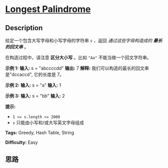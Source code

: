 # [Longest Palindrome][title]

## Description

给定一个包含大写字母和小写字母的字符串 `s` ，返回  _通过这些字母构造成的 **最长的回文串**_  。

在构造过程中，请注意 **区分大小写** 。比如 `"Aa"` 不能当做一个回文字符串。



**示例 1:**
            **输入:** s = "abccccdd"    **输出:** 7    **解释:**    我们可以构造的最长的回文串是"dccaccd", 它的长度是 7。    

**示例 2:**
            **输入:** s = "a"    **输入:** 1    

**示例 3:**
            **输入:** s = "bb"    **输入:** 2    



**提示:**

  * `1 <= s.length <= 2000`
  * `s` 只能由小写和/或大写英文字母组成


**Tags:** Greedy, Hash Table, String

**Difficulty:** Easy

## 思路

[title]: https://leetcode-cn.com/problems/longest-palindrome
